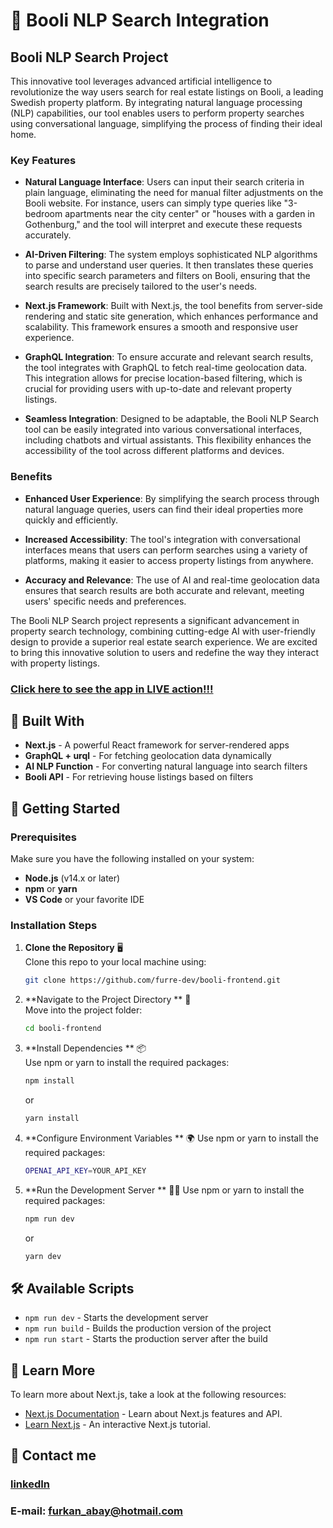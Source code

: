 # 🏡 Booli NLP Search Integration

## Booli NLP Search Project

This innovative tool leverages advanced artificial intelligence to revolutionize the way users search for real estate listings on Booli, a leading Swedish property platform. By integrating natural language processing (NLP) capabilities, our tool enables users to perform property searches using conversational language, simplifying the process of finding their ideal home.

### Key Features

- **Natural Language Interface**: Users can input their search criteria in plain language, eliminating the need for manual filter adjustments on the Booli website. For instance, users can simply type queries like "3-bedroom apartments near the city center" or "houses with a garden in Gothenburg," and the tool will interpret and execute these requests accurately.

- **AI-Driven Filtering**: The system employs sophisticated NLP algorithms to parse and understand user queries. It then translates these queries into specific search parameters and filters on Booli, ensuring that the search results are precisely tailored to the user's needs.

- **Next.js Framework**: Built with Next.js, the tool benefits from server-side rendering and static site generation, which enhances performance and scalability. This framework ensures a smooth and responsive user experience.

- **GraphQL Integration**: To ensure accurate and relevant search results, the tool integrates with GraphQL to fetch real-time geolocation data. This integration allows for precise location-based filtering, which is crucial for providing users with up-to-date and relevant property listings.

- **Seamless Integration**: Designed to be adaptable, the Booli NLP Search tool can be easily integrated into various conversational interfaces, including chatbots and virtual assistants. This flexibility enhances the accessibility of the tool across different platforms and devices.

### Benefits

- **Enhanced User Experience**: By simplifying the search process through natural language queries, users can find their ideal properties more quickly and efficiently.

- **Increased Accessibility**: The tool's integration with conversational interfaces means that users can perform searches using a variety of platforms, making it easier to access property listings from anywhere.

- **Accuracy and Relevance**: The use of AI and real-time geolocation data ensures that search results are both accurate and relevant, meeting users' specific needs and preferences.

The Booli NLP Search project represents a significant advancement in property search technology, combining cutting-edge AI with user-friendly design to provide a superior real estate search experience. We are excited to bring this innovative solution to users and redefine the way they interact with property listings.


### [Click here to see the app in LIVE action!!!](https://booli-frontend.vercel.app/)

## 🚧 Built With
- **Next.js** - A powerful React framework for server-rendered apps
- **GraphQL + urql** - For fetching geolocation data dynamically
- **AI NLP Function** - For converting natural language into search filters
- **Booli API** - For retrieving house listings based on filters


## 🚀 Getting Started

### Prerequisites
Make sure you have the following installed on your system:

- **Node.js** (v14.x or later)
- **npm** or **yarn**
- **VS Code** or your favorite IDE

### Installation Steps

1. **Clone the Repository** 🖥️  
   Clone this repo to your local machine using:
   ```bash
   git clone https://github.com/furre-dev/booli-frontend.git
   ```

2. **Navigate to the Project Directory ** 📂  
   Move into the project folder:
   ```bash
   cd booli-frontend
   ```

3. **Install Dependencies ** 📦  
   Use npm or yarn to install the required packages:
   ```bash
   npm install
   ```
    or
   ```bash
   yarn install
   ```

4. **Configure Environment Variables ** 🌍 
   Use npm or yarn to install the required packages:
   ```bash
   OPENAI_API_KEY=YOUR_API_KEY
   ```

5. **Run the Development Server ** 🏃‍♂️ 
   Use npm or yarn to install the required packages:
   ```bash
   npm run dev
   ```
    or
   ```bash
   yarn dev
   ```


## 🛠️ Available Scripts
- `npm run dev` - Starts the development server
- `npm run build` - Builds the production version of the project
- `npm run start` - Starts the production server after the build

## 📖 Learn More
To learn more about Next.js, take a look at the following resources:
- [Next.js Documentation](https://nextjs.org/docs) - Learn about Next.js features and API.
- [Learn Next.js](https://nextjs.org/learn) - An interactive Next.js tutorial.

## 📧 Contact me
### [linkedIn](https://www.linkedin.com/in/furre-dev/)
### E-mail: furkan_abay@hotmail.com
   
